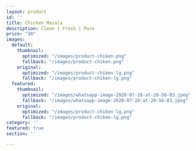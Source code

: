 ```yaml
---
layout: product
id: ''
title: Chicken Masala
description: Clean | Fresh | Pure
price: "30"
images:
  default:
    thumbnail:
      optimized: "/images/product-chiken.png"
      fallback: "/images/product-chiken.png"
    original:
      optimized: "/images/product-chiken-lg.png"
      fallback: "/images/product-chiken-lg.png"
  featured:
    thumbnail:
      optimized: "/images/whatsapp-image-2020-07-28-at-20-56-03.jpeg"
      fallback: "/images/whatsapp-image-2020-07-28-at-20-56-03.jpeg"
    original:
      optimized: "/images/product-chiken-lg.png"
      fallback: "/images/product-chiken-lg.png"
category: ''
featured: true
section: ''

---
```

